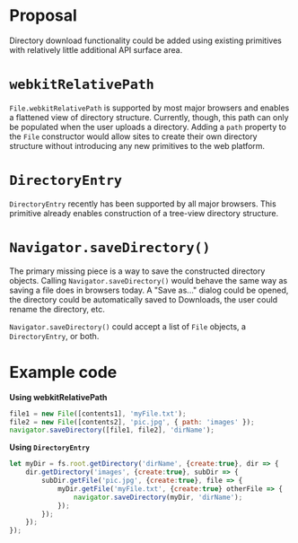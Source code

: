 # Proposal
Directory download functionality could be added using existing primitives with relatively little additional API surface area.

# `webkitRelativePath`
`File.webkitRelativePath` is supported by most major browsers and enables a flattened view of directory structure. Currently, though, this path can only be populated when the user uploads a directory. Adding a `path` property to the `File` constructor would allow sites to create their own directory structure without introducing any new primitives to the web platform.

# `DirectoryEntry`
`DirectoryEntry` recently has been supported by all major browsers. This primitive already enables construction of a tree-view directory structure.

# `Navigator.saveDirectory()`
The primary missing piece is a way to save the constructed directory objects. Calling `Navigator.saveDirectory()` would behave the same way as saving a file does in browsers today. A "Save as..." dialog could be opened, the directory could be automatically saved to Downloads, the user could rename the directory, etc.

`Navigator.saveDirectory()` could accept a list of `File` objects, a `DirectoryEntry`, or both.

# Example code
__Using webkitRelativePath__
```javascript
file1 = new File([contents1], 'myFile.txt');
file2 = new File([contents2], 'pic.jpg', { path: 'images' });
navigator.saveDirectory([file1, file2], 'dirName');
```

__Using `DirectoryEntry`__
```javascript
let myDir = fs.root.getDirectory('dirName', {create:true}, dir => {
    dir.getDirectory('images', {create:true}, subDir => {
        subDir.getFile('pic.jpg', {create:true}, file => {
            myDir.getFile('myFile.txt', {create:true} otherFile => {
                navigator.saveDirectory(myDir, 'dirName');
            });
        });
    });
});
```

